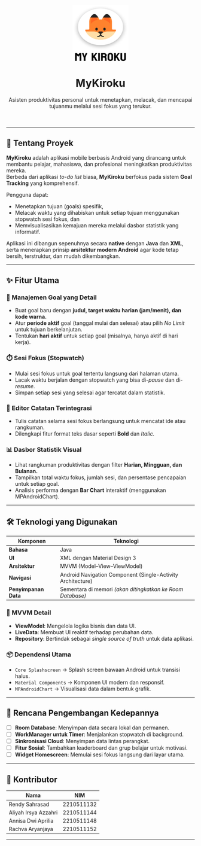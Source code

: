<div align="center">

<!-- GANTI DENGAN URL LOGO APLIKASIMU -->
<img src="app/src/main/res/drawable/logo.png" alt="Logo MyKiroku" width="150" height="150">
<h1 align="center">MyKiroku</h1>

<p align="center">
Asisten produktivitas personal untuk menetapkan, melacak, dan mencapai tujuanmu melalui sesi fokus yang terukur.
<br><br><br>
</p>

</div>

---

## 🧭 Tentang Proyek

**MyKiroku** adalah aplikasi mobile berbasis Android yang dirancang untuk membantu pelajar, mahasiswa, dan profesional meningkatkan produktivitas mereka.  
Berbeda dari aplikasi *to-do list* biasa, **MyKiroku** berfokus pada sistem **Goal Tracking** yang komprehensif.

Pengguna dapat:
- Menetapkan tujuan (goals) spesifik,
- Melacak waktu yang dihabiskan untuk setiap tujuan menggunakan stopwatch sesi fokus, dan
- Memvisualisasikan kemajuan mereka melalui dasbor statistik yang informatif.

Aplikasi ini dibangun sepenuhnya secara **native** dengan **Java** dan **XML**, serta menerapkan prinsip **arsitektur modern Android** agar kode tetap bersih, terstruktur, dan mudah dikembangkan.

---

## ✨ Fitur Utama

### 🎯 Manajemen Goal yang Detail
- Buat goal baru dengan **judul, target waktu harian (jam/menit), dan kode warna.**
- Atur **periode aktif** goal (tanggal mulai dan selesai) atau pilih *No Limit* untuk tujuan berkelanjutan.
- Tentukan **hari aktif** untuk setiap goal (misalnya, hanya aktif di hari kerja).

### ⏱️ Sesi Fokus (Stopwatch)
- Mulai sesi fokus untuk goal tertentu langsung dari halaman utama.
- Lacak waktu berjalan dengan stopwatch yang bisa di-*pause* dan di-*resume.*
- Simpan setiap sesi yang selesai agar tercatat dalam statistik.

### 📝 Editor Catatan Terintegrasi
- Tulis catatan selama sesi fokus berlangsung untuk mencatat ide atau rangkuman.
- Dilengkapi fitur format teks dasar seperti **Bold** dan *Italic.*

### 📊 Dasbor Statistik Visual
- Lihat rangkuman produktivitas dengan filter **Harian, Mingguan, dan Bulanan.**
- Tampilkan total waktu fokus, jumlah sesi, dan persentase pencapaian untuk setiap goal.
- Analisis performa dengan **Bar Chart** interaktif (menggunakan MPAndroidChart).

---

## 🛠️ Teknologi yang Digunakan

| Komponen | Teknologi |
|-----------|------------|
| **Bahasa** | Java |
| **UI** | XML dengan Material Design 3 |
| **Arsitektur** | MVVM (Model–View–ViewModel) |
| **Navigasi** | Android Navigation Component (Single-Activity Architecture) |
| **Penyimpanan Data** | Sementara di memori *(akan ditingkatkan ke Room Database)* |

### 🔧 MVVM Detail
- **ViewModel**: Mengelola logika bisnis dan data UI.
- **LiveData**: Membuat UI reaktif terhadap perubahan data.
- **Repository**: Bertindak sebagai *single source of truth* untuk data aplikasi.

### 📦 Dependensi Utama
- `Core Splashscreen` → Splash screen bawaan Android untuk transisi halus.
- `Material Components` → Komponen UI modern dan responsif.
- `MPAndroidChart` → Visualisasi data dalam bentuk grafik.

---

## 🚀 Rencana Pengembangan Kedepannya

- [ ] **Room Database**: Menyimpan data secara lokal dan permanen.
- [ ] **WorkManager untuk Timer**: Menjalankan stopwatch di background.
- [ ] **Sinkronisasi Cloud**: Menyimpan data lintas perangkat.
- [ ] **Fitur Sosial**: Tambahkan leaderboard dan grup belajar untuk motivasi.
- [ ] **Widget Homescreen**: Memulai sesi fokus langsung dari layar utama.

---

## 👥 Kontributor

| Nama | NIM |
|------|-----|
| Rendy Sahrasad | 2210511132 |
| Aliyah Irsya Azzahri | 2210511144 |
| Annisa Dwi Aprilia | 2210511148 |
| Rachva Aryanjaya | 2210511152 |

---
